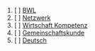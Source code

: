 
1. [ ] [BWL](BWL.md)
2. [ ] [Netzwerk](Netzwerk.md)
3. [ ] [Wirtschaft Kompetenz](Wirtschaft_Kompetenz.md)
4. [ ] [Gemeinschaftskunde](Gemeinschaftskunde.md)
5. [ ] [Deutsch](Deutsch.md)